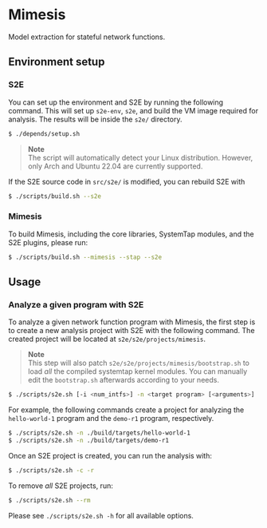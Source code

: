 # Mimesis

Model extraction for stateful network functions.

## Environment setup

### S2E

You can set up the environment and S2E by running the following command. This
will set up `s2e-env`, `s2e`, and build the VM image required for analysis. The
results will be inside the `s2e/` directory.

```sh
$ ./depends/setup.sh
```

> **Note**<br/>
> The script will automatically detect your Linux distribution. However, only
> Arch and Ubuntu 22.04 are currently supported.

If the S2E source code in `src/s2e/` is modified, you can rebuild S2E with

```sh
$ ./scripts/build.sh --s2e
```

### Mimesis

To build Mimesis, including the core libraries, SystemTap modules, and the S2E
plugins, please run:

```sh
$ ./scripts/build.sh --mimesis --stap --s2e
```

## Usage

### Analyze a given program with S2E

To analyze a given network function program with Mimesis, the first step is to
create a new analysis project with S2E with the following command. The created
project will be located at `s2e/s2e/projects/mimesis`.

> **Note**<br/>
> This step will also patch `s2e/s2e/projects/mimesis/bootstrap.sh` to load
> *all* the compiled systemtap kernel modules. You can manually edit the
> `bootstrap.sh` afterwards according to your needs.

```sh
$ ./scripts/s2e.sh [-i <num_intfs>] -n <target program> [<arguments>]
```

For example, the following commands create a project for analyzing the
`hello-world-1` program and the `demo-r1` program, respectively.

```sh
$ ./scripts/s2e.sh -n ./build/targets/hello-world-1
$ ./scripts/s2e.sh -n ./build/targets/demo-r1
```

Once an S2E project is created, you can run the analysis with:

```sh
$ ./scripts/s2e.sh -c -r
```

To remove *all* S2E projects, run:

```sh
$ ./scripts/s2e.sh --rm
```

Please see `./scripts/s2e.sh -h` for all available options.
